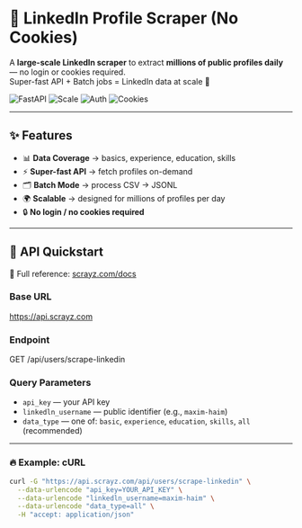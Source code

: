 # 🔗 LinkedIn Profile Scraper (No Cookies)

A **large-scale LinkedIn scraper** to extract **millions of public profiles daily** — no login or cookies required.  
Super-fast API + Batch jobs = LinkedIn data at scale 🚀

![FastAPI](https://img.shields.io/badge/API-FastAPI-informational)
![Scale](https://img.shields.io/badge/Throughput-Millions%2Fday-success)
![Auth](https://img.shields.io/badge/Auth-API%20Key-blue)
![Cookies](https://img.shields.io/badge/Login/Cookies-Not%20Required-brightgreen)

---

## ✨ Features
- 📊 **Data Coverage** → basics, experience, education, skills  
- ⚡ **Super-fast API** → fetch profiles on-demand  
- 🗂 **Batch Mode** → process CSV → JSONL  
- 🌍 **Scalable** → designed for millions of profiles per day  
- 🔒 **No login / no cookies required**  

---

## 🚀 API Quickstart

📖 Full reference: [scrayz.com/docs](https://scrayz.com/docs)

### Base URL
https://api.scrayz.com
### Endpoint


GET /api/users/scrape-linkedin

### Query Parameters
- `api_key` — your API key  
- `linkedln_username` — public identifier (e.g., `maxim-haim`)  
- `data_type` — one of: `basic`, `experience`, `education`, `skills`, `all` (recommended)  

---

### 🔥 Example: cURL
```bash
curl -G "https://api.scrayz.com/api/users/scrape-linkedin" \
  --data-urlencode "api_key=YOUR_API_KEY" \
  --data-urlencode "linkedln_username=maxim-haim" \
  --data-urlencode "data_type=all" \
  -H "accept: application/json"


